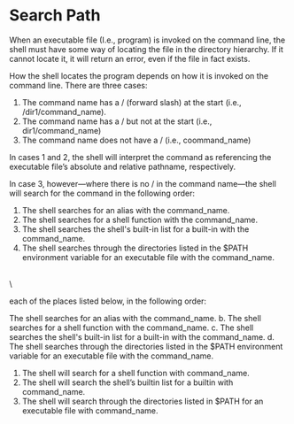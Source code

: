 # Search Path

When an executable file (I.e., program) is invoked on the command line, the shell must have some way of locating the file in the directory hierarchy. If it cannot locate it, it will return an error, even if the file in fact exists.&#x20;

How the shell locates the program depends on how it is invoked on the command line. There are three cases:

1. The command name has a / (forward slash) at the start (i.e., /dir1/command\_name).
2. The command name has a / but not at the start (i.e., dir1/command\_name)
3. The command name does not have a / (i.e., coommand\_name)

In cases 1 and 2, the shell will interpret the command as referencing the executable file’s absolute and relative pathname, respectively.&#x20;

In case 3, however—where there is no / in the command name—the shell will search for the command in the following order:

1. The shell searches for an alias with the command\_name.&#x20;
2. The shell searches for a shell function with the command\_name.&#x20;
3. The shell searches the shell's built-in list for a built-in with the command\_name.&#x20;
4. The shell searches through the directories listed in the $PATH environment variable for an executable file with the command\_name.

\
\




each of the places listed below, in the following order:

The shell searches for an alias with the command\_name. b. The shell searches for a shell function with the command\_name. c. The shell searches the shell's built-in list for a built-in with the command\_name. d. The shell searches through the directories listed in the $PATH environment variable for an executable file with the command\_name.

1. The shell will search for a shell function with command\_name.&#x20;
2. The shell will search the shell’s builtin list for a builtin with command\_name.
3. The shell will search through the directories listed in $PATH for an executable file with command\_name.&#x20;

###
